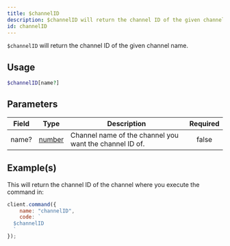 ```yaml
---
title: $channelID
description: $channelID will return the channel ID of the given channel name.
id: channelID
---
```


`$channelID` will return the channel ID of the given channel name.

## Usage

```php
$channelID[name?]
```

## Parameters

| Field | Type                                                                                              | Description                                             | Required |
| ----- | ------------------------------------------------------------------------------------------------- | ------------------------------------------------------- | :------: |
| name? | [number](https://developer.mozilla.org/en-US/docs/Web/JavaScript/Reference/Global_Objects/Number) | Channel name of the channel you want the channel ID of. |  false   |

## Example(s)

This will return the channel ID of the channel where you execute the command in:

```javascript
client.command({
    name: "channelID",
    code: `
  $channelID
  `
});
```
